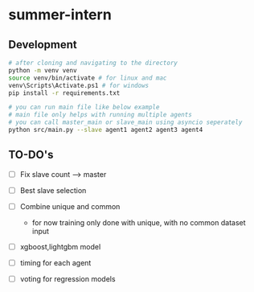 # summer-intern
## Development

``` bash
# after cloning and navigating to the directory
python -m venv venv
source venv/bin/activate # for linux and mac
venv\Scripts\Activate.ps1 # for windows
pip install -r requirements.txt

# you can run main file like below example
# main file only helps with running multiple agents
# you can call master_main or slave_main using asyncio seperately
python src/main.py --slave agent1 agent2 agent3 agent4

```

## TO-DO's
- [ ] Fix slave count --> master
- [ ] Best slave selection
- [ ] Combine unique and common
    - for now training only done with unique, with no common dataset input 
- [ ] xgboost,lightgbm model
- [ ] timing for each agent
- [ ] voting for regression models

